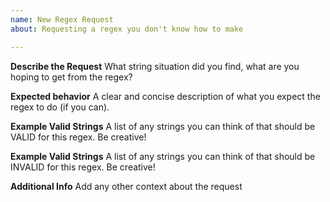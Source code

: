 ```yaml
---
name: New Regex Request
about: Requesting a regex you don't know how to make

---
```


**Describe the Request**
What string situation did you find, what are you hoping to get from the regex?

**Expected behavior**
A clear and concise description of what you expect the regex to do (if you can).

**Example Valid Strings**
A list of any strings you can think of that should be VALID for this regex.  Be creative!

**Example Valid Strings**
A list of any strings you can think of that should be INVALID for this regex.  Be creative!

**Additional Info**
Add any other context about the request
